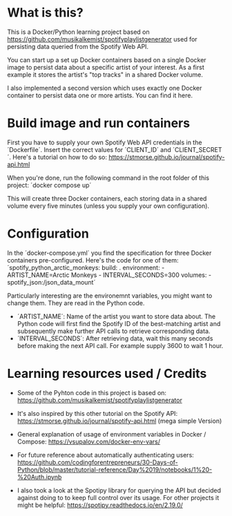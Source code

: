 # What is this?

This is a Docker/Python learning project based on
https://github.com/musikalkemist/spotifyplaylistgenerator 
used for persisting data queried from the Spotify Web API.

You can start up a set up Docker containers based on a single Docker image to persist data about a specific artist of your interest. As a first example it stores the artist's "top tracks" in a shared Docker volume.

I also implemented a second version which uses exactly one Docker container to persist data one or more artists. You can find it here.
#  Build image and run containers
First you have to supply your own Spotify Web API credentials in the ´Dockerfile´. Insert the correct values for ´CLIENT_ID´ and ´CLIENT_SECRET´. Here's a tutorial on how to do so: https://stmorse.github.io/journal/spotify-api.html 

When you're done, run the following command in the root folder of this project: ´docker compose up´

This will create three Docker containers, each storing data in a shared volume every five minutes (unless you supply your own configuration).
# Configuration
In the ´docker-compose.yml´ you find the specification for three Docker containers pre-configured. Here's the code for one of them:
´spotify_python_arctic_monkeys:
    build: .
    environment: 
      - ARTIST_NAME=Arctic Monkeys
      - INTERVAL_SECONDS=300
    volumes:
      - spotify_json:/json_data_mount´

Particularly interesting are the environemnt variables, you might want to change them. They are read in the Python code.

- ´ARTIST_NAME´: Name of the artist you want to store data about. The Python code will first find the Spotify ID of the best-matching artist and subsequently make further API calls to retrieve corresponding data.
- ´INTERVAL_SECONDS´: After retrieving data, wait this many seconds before making the next API call. For example supply 3600 to wait 1 hour.
# Learning resources used / Credits
- Some of the Pyhton code in this project is based on: https://github.com/musikalkemist/spotifyplaylistgenerator

- It's also inspired by this other tutorial on the Spotify API: https://stmorse.github.io/journal/spotify-api.html (mega simple Version)

- General explanation of usage of environment variables in Docker / Compose: https://vsupalov.com/docker-env-vars/

- For future reference about automatically authenticating users: https://github.com/codingforentrepreneurs/30-Days-of-Python/blob/master/tutorial-reference/Day%2019/notebooks/1%20-%20Auth.ipynb

- I also took a look at the Spotipy library for querying the API but decided against doing to to keep full control over its usage. For other projects it might be helpful: https://spotipy.readthedocs.io/en/2.19.0/